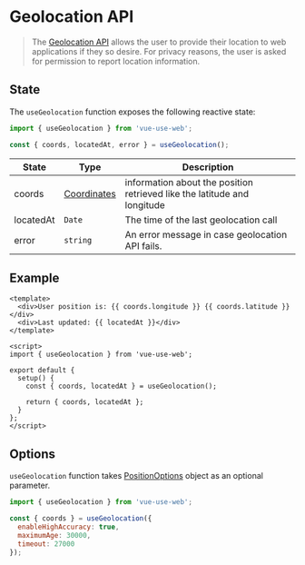 # Geolocation API

> The [Geolocation API](https://developer.mozilla.org/en-US/docs/Web/API/Geolocation_API) allows the user to provide their location to web applications if they so desire. For privacy reasons, the user is asked for permission to report location information.

## State

The `useGeolocation` function exposes the following reactive state:

```js
import { useGeolocation } from 'vue-use-web';

const { coords, locatedAt, error } = useGeolocation();
```

| State     | Type                                                                        | Description                                                              |
| --------- | --------------------------------------------------------------------------- | ------------------------------------------------------------------------ |
| coords    | [Coordinates](https://developer.mozilla.org/en-US/docs/Web/API/Coordinates) | information about the position retrieved like the latitude and longitude |
| locatedAt | `Date`                                                                      | The time of the last geolocation call                                    |
| error     | `string`                                                                    | An error message in case geolocation API fails.                          |

## Example

```vue
<template>
  <div>User position is: {{ coords.longitude }} {{ coords.latitude }}</div>
  <div>Last updated: {{ locatedAt }}</div>
</template>

<script>
import { useGeolocation } from 'vue-use-web';

export default {
  setup() {
    const { coords, locatedAt } = useGeolocation();

    return { coords, locatedAt };
  }
};
</script>
```

## Options

`useGeolocation` function takes [PositionOptions](https://developer.mozilla.org/en-US/docs/Web/API/PositionOptions) object as an optional parameter.

```js
import { useGeolocation } from 'vue-use-web';

const { coords } = useGeolocation({
  enableHighAccuracy: true,
  maximumAge: 30000,
  timeout: 27000
});
```
